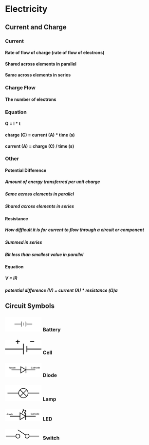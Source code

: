 # Electricity
## Current and Charge
### Current
#### Rate of flow of charge (rate of flow of electrons)
#### Shared across elements in parallel
#### Same across elements in series
### Charge Flow
#### The number of electrons
### Equation
#### Q = I * t
#### charge (C) = current (A) * time (s)
#### current (A) = charge (C) / time (s)
### Other
#### Potential Difference
##### Amount of energy transferred per unit charge
##### Same across elements in parallel
##### Shared across elements in series
#### Resistance
##### How difficult it is for current to flow through a circuit or component
##### Summed in series
##### Bit less than smallest value in parallel
#### Equation
##### V = IR
##### potential difference (V) = current (A) * resistance (Ω)a
## Circuit Symbols
### ![alt text](https://github.com/Nathan3-14/Science-Mindmap/blob/main/images/battery.png?raw=true) Battery
### ![alt text](https://github.com/Nathan3-14/Science-Mindmap/blob/main/images/cell.png?raw=true) Cell
### ![alt text](https://github.com/Nathan3-14/Science-Mindmap/blob/main/images/diode.png?raw=true) Diode
### ![alt text](https://github.com/Nathan3-14/Science-Mindmap/blob/main/images/lamp.png?raw=true) Lamp
### ![alt text](https://github.com/Nathan3-14/Science-Mindmap/blob/main/images/led.png?raw=true) LED
### ![alt text](https://github.com/Nathan3-14/Science-Mindmap/blob/main/images/switch.png?raw=true) Switch
